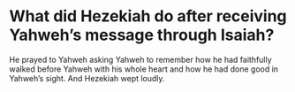 # What did Hezekiah do after receiving Yahweh’s message through Isaiah?

He prayed to Yahweh asking Yahweh to remember how he had faithfully walked before Yahweh with his whole heart and how he had done good in Yahweh’s sight. And Hezekiah wept loudly.
